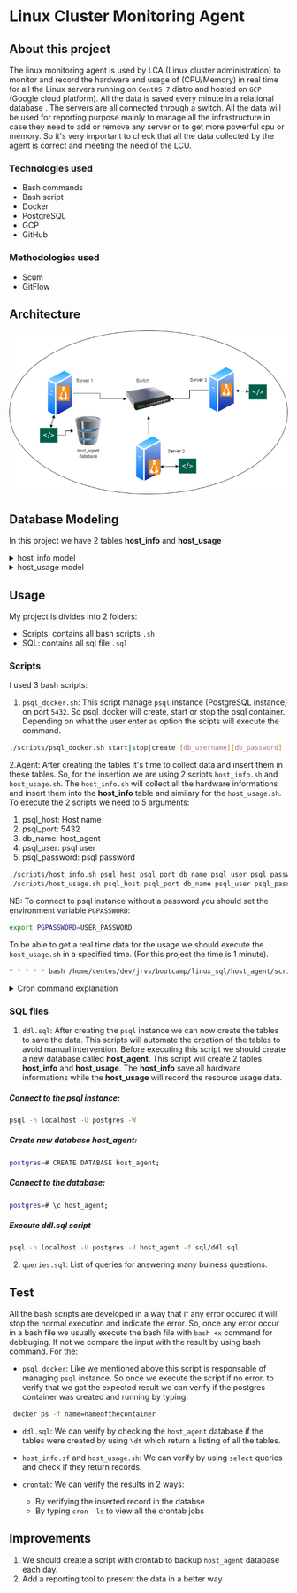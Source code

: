 # Linux Cluster Monitoring Agent

## About this project
The linux monitoring agent is used by LCA (Linux cluster administration) to monitor and record the hardware and usage of (CPU/Memory) in real time for all the Linux servers running on `CentOS 7` distro and hosted on `GCP` (Google cloud platform). All the data is saved every minute in a relational database . The servers are all connected through a switch. All the data will be used for reporting purpose mainly to manage all the infrastructure in case they need to add or remove any server or to get more powerful cpu or memory. So it's very important to check that all the data collected by the agent is correct and meeting the need of the LCU.


### Technologies used
* Bash commands
* Bash script
* Docker
* PostgreSQL
* GCP
* GitHub

### Methodologies used
* Scum
* GitFlow

## Architecture
![This is an image](assests/j.png)

## Database Modeling
In this project we have 2 tables **host_info** and **host_usage**

<details><summary>host_info model</summary>
<p>
  
  * `id`: It's the primary key of the table. Serial field so it's auto generate number. -> SERIAL PRIMARY KEY NOT NULL
  * `host_name`: VARCHAR UNIQUE NOT NULL
  * `cpu_number`:	INT NOT NULL
  * `cpu_architecture`:	VARCHAR NOT NULL
  * `cpu_model`:	VARCHAR	NOT NULL
  * `cpu_mhz`:		FLOAT(4) NOT NULL
  * `L2_cache`:	INT NOT NULL
  * `total_mem`: INT NOT NULL
  * `timestamp`:	TIMESTAMP NOT NULL
  
</p>
</details>

<details><summary>host_usage model</summary>
<p>
  
  * `timestamp`:	TIMESTAMP NOT NULL
  * `host_id`:		INT NOT NULL
  * `memory_free`:	INT NOT NULL
  * `cpu_idle`:	INT NOT NULL
  * `cpu_kernel`:	INT NOT NULL
  * `disk_io`:		INT NOT NULL
  * `disk_available`:	INT NOT NULL

	CONSTRAINT fk_host_id FOREIGN KEY (host_id) REFERENCES host_info(id): this is a constraint to indicate that host_id is a foreign key to id the primary key 
  in the table host_info
  
</p>
</details>

## Usage
My project is divides into 2 folders:
* Scripts: contains all bash scripts `.sh`
* SQL: contains all sql file `.sql`
### Scripts
I used 3 bash scripts: 
1. `psql_docker.sh`: This script manage `psql` instance (PostgreSQL instance) on port `5432`. So psql_docker will create, start or stop the psql container. Depending on what the user enter as option the scipts will execute the command.
```bash
./scripts/psql_docker.sh start|stop|create [db_username][db_password]
```
2.Agent: After creating the tables it's time to collect data and insert them in these tables. So, for the insertion we are using 2 scripts `host_info.sh` and `host_usage.sh`. The `host_info.sh` will collect all the hardware informations and insert them into the **host_info** table and similary for the `host_usage.sh`.
To execute the 2 scripts we need to 5 arguments:
  1. psql_host: Host name
  2. psql_port: 5432
  3. db_name: host_agent
  4. psql_user: psql user
  5. psql_password: psql password

```bash
./scripts/host_info.sh psql_host psql_port db_name psql_user psql_password
./scripts/host_usage.sh psql_host psql_port db_name psql_user psql_password
```
NB: To connect to psql instance without a password you should set the environment variable `PGPASSWORD`:
```bash
export PGPASSWORD=USER_PASSWORD
```
To be able to get a real time data for the usage we should execute the `host_usage.sh` in a specified time. (For this project the time is 1 minute).
```bash
* * * * * bash /home/centos/dev/jrvs/bootcamp/linux_sql/host_agent/scripts/host_usage.sh localhost 5432 host_agent postgres password
```
<details><summary>Cron command explanation</summary>
<p>
  
  1. `*****`: Set schedule (You can check the [cron](https://crontab.guru/) website for more information.)
  2. `/....../host_usage.sh`: absolute path of `host_usage.sh`
  3. `host_usage.sh localhost 5432 host_agent postgres password`: execute `host_usage.sh` with the essential arguments.
  
</p>
</details>

### SQL files
1. `ddl.sql`: After creating the `psql` instance we can now create the tables to save the data. This scripts will automate the creation of the tables to avoid manual intervention. Before executing this script we should create a new database called **host_agent**. This script will create 2 tables **host_info** and **host_usage**. The **host_info** save all hardware informations while the **host_usage** will record the resource usage data.
##### Connect to the psql instance:
```bash
psql -h localhost -U postgres -W
```
##### Create new database **host_agent**:
```bash
postgres=# CREATE DATABASE host_agent;
```
##### Connect to the database:
```bash
postgres=# \c host_agent;
```
##### Execute ddl.sql script
```bash
psql -h localhost -U postgres -d host_agent -f sql/ddl.sql
```
2. `queries.sql`: List of queries for answering many buiness questions.

## Test
All the bash scripts are developed in a way that if any error occured it will stop the normal execution and indicate the error. So, once any error occur in a bash file we usually execute the bash file with `bash +x` command for debbuging. If not we compare the input with the result by using bash command. For the:

* `psql_docker`: Like we mentioned above this script is responsable of managing `psql` instance. So once we execute the script if no error, to verify that we got the expected result we can verify if the postgres container was created and running by typing:
```bash
 docker ps -f name=nameofthecontainer
```
* `ddl.sql`: We can verify by checking the `host_agent` database if the tables were created by using `\dt` which return a listing of all the tables.

* `host_info.sf` and `host_usage.sh`: We can verify by using `select` queries and check if they return records.

* `crontab`: We can verify the results in 2 ways:
  * By verifying the inserted record in the databse
  * By typing `cron -ls` to view all the crontab jobs

## Improvements
1. We should create a script with crontab to backup `host_agent` database each day.
2. Add a reporting tool to present the data in a better way





